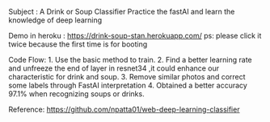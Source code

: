 Subject : A Drink or Soup Classifier
	Practice the fastAI and learn the knowledge of deep learning

Demo in heroku : https://drink-soup-stan.herokuapp.com/
	ps: please click it twice because the first time is for booting
	
Code Flow:
	1. Use the basic method to train.
	2. Find a better learning rate and unfreeze the end of layer in resnet34
	  ,it could enhance our characteristic for drink and soup.
	3. Remove similar photos and correct some labels through FastAI interpretation
	4. Obtained a better accuracy 97.1% when recognizing soups or drinks.
		
Reference: https://github.com/npatta01/web-deep-learning-classifier
